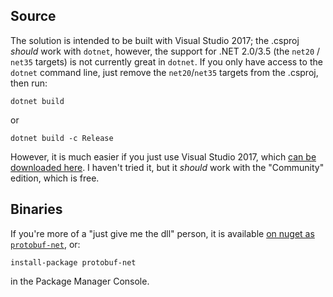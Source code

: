 Source
-

The solution is intended to be built with Visual Studio 2017; the .csproj *should* work with `dotnet`, however, the support for .NET 2.0/3.5 (the `net20` / `net35` targets) is not currently great in `dotnet`.
If you only have access to the `dotnet` command line, just remove the `net20`/`net35` targets from the .csproj, then run:

    dotnet build

or

    dotnet build -c Release

However, it is much easier if you just use Visual Studio 2017, which [can be downloaded here](https://www.visualstudio.com/downloads/). I haven't tried it, but it *should* work with the "Community" edition, which is free.

Binaries
-

If you're more of a "just give me the dll" person, it is available [on nuget as `protobuf-net`](https://www.nuget.org/packages/protobuf-net), or:

    install-package protobuf-net

in the Package Manager Console.